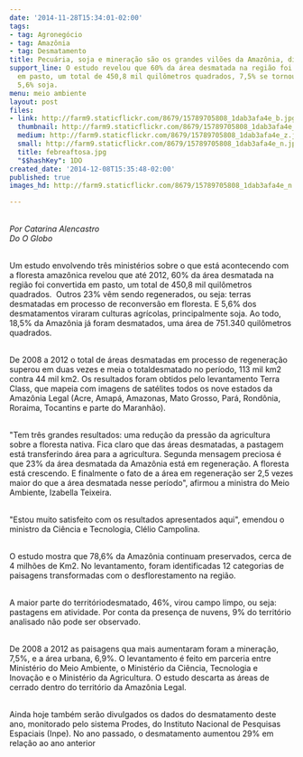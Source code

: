 ```yaml
---
date: '2014-11-28T15:34:01-02:00'
tags:
- tag: Agronegócio
- tag: Amazônia
- tag: Desmatamento
title: Pecuária, soja e mineração são os grandes vilões da Amazônia, diz estudo
support_line: O estudo revelou que 60% da área desmatada na região foi convertida
  em pasto, um total de 450,8 mil quilômetros quadrados, 7,5% se tornou área de mineração
  5,6% soja.
menu: meio ambiente
layout: post
files:
- link: http://farm9.staticflickr.com/8679/15789705808_1dab3afa4e_b.jpg
  thumbnail: http://farm9.staticflickr.com/8679/15789705808_1dab3afa4e_t.jpg
  medium: http://farm9.staticflickr.com/8679/15789705808_1dab3afa4e_z.jpg
  small: http://farm9.staticflickr.com/8679/15789705808_1dab3afa4e_n.jpg
  title: febreaftosa.jpg
  "$$hashKey": 1DO
created_date: '2014-12-08T15:35:48-02:00'
published: true
images_hd: http://farm9.staticflickr.com/8679/15789705808_1dab3afa4e_n.jpg

---
```

<div id="content-header">
<div id="content-title">
<p><br />
<em>Por Catarina Alencastro<br />
Do O Globo</em></p>
</div>
</div>

<div id="content-area">
<div id="default-content">
<div id="node-16802">
<div>
<div>
<p><br />
Um estudo envolvendo tr&ecirc;s minist&eacute;rios sobre o que est&aacute; acontecendo com a floresta amaz&ocirc;nica revelou que at&eacute; 2012, 60% da &aacute;rea desmatada na regi&atilde;o foi convertida em pasto, um total de 450,8 mil quil&ocirc;metros quadrados. &nbsp;Outros 23% v&ecirc;m sendo regenerados, ou seja: terras desmatadas em processo de reconvers&atilde;o em floresta. E 5,6% dos desmatamentos viraram culturas agr&iacute;colas, principalmente soja. Ao todo, 18,5% da Amaz&ocirc;nia j&aacute; foram desmatados, uma &aacute;rea de 751.340 quil&ocirc;metros quadrados.</p>

<p><br />
De 2008 a 2012 o total de &aacute;reas desmatadas em processo de regenera&ccedil;&atilde;o superou em duas vezes e meia o totaldesmatado no per&iacute;odo, 113 mil km2 contra 44 mil km2. Os resultados foram obtidos pelo levantamento Terra Class, que mapeia com imagens de sat&eacute;lites todos os nove estados da Amaz&ocirc;nia Legal (Acre, Amap&aacute;, Amazonas, Mato Grosso, Par&aacute;, Rond&ocirc;nia, Roraima, Tocantins e parte do Maranh&atilde;o).</p>

<p><br />
&quot;Tem tr&ecirc;s grandes resultados: uma redu&ccedil;&atilde;o da press&atilde;o da agricultura sobre a floresta nativa. Fica claro que das &aacute;reas desmatadas, a pastagem est&aacute; transferindo &aacute;rea para a agricultura. Segunda mensagem preciosa &eacute; que 23% da &aacute;rea desmatada da Amaz&ocirc;nia est&aacute; em regenera&ccedil;&atilde;o. A floresta est&aacute; crescendo. E finalmente o fato de a &aacute;rea em regenera&ccedil;&atilde;o ser 2,5 vezes maior do que a &aacute;rea desmatada nesse per&iacute;odo&quot;, afirmou a ministra do Meio Ambiente, Izabella Teixeira.</p>

<p><br />
&quot;Estou muito satisfeito com os resultados apresentados aqui&quot;, emendou o ministro da Ci&ecirc;ncia e Tecnologia, Cl&eacute;lio Campolina.</p>

<p><br />
O estudo mostra que 78,6% da Amaz&ocirc;nia continuam preservados, cerca de 4 milh&otilde;es de Km2. No levantamento, foram identificadas 12 categorias de paisagens transformadas com o desflorestamento na regi&atilde;o.</p>

<p><br />
A maior parte do territ&oacute;riodesmatado, 46%, virou campo limpo, ou seja: pastagens em atividade. Por conta da presen&ccedil;a de nuvens, 9% do territ&oacute;rio analisado n&atilde;o pode ser observado.</p>

<p><br />
De 2008 a 2012 as paisagens qua mais aumentaram foram a minera&ccedil;&atilde;o, 7,5%, e a &aacute;rea urbana, 6,9%. O levantamento &eacute; feito em parceria entre Minist&eacute;rio do Meio Ambiente, o Minist&eacute;rio da Ci&ecirc;ncia, Tecnologia e Inova&ccedil;&atilde;o e o Minist&eacute;rio da Agricultura. O estudo descarta as &aacute;reas de cerrado dentro do territ&oacute;rio da Amaz&ocirc;nia Legal.</p>

<p><br />
Ainda hoje tamb&eacute;m ser&atilde;o divulgados os dados do desmatamento deste ano, monitorado pelo sistema Prodes, do Instituto Nacional de Pesquisas Espaciais (Inpe). No ano passado, o desmatamento aumentou 29% em rela&ccedil;&atilde;o ao ano anterior</p>

<div>&nbsp;</div>
</div>
</div>
</div>
</div>
</div>
